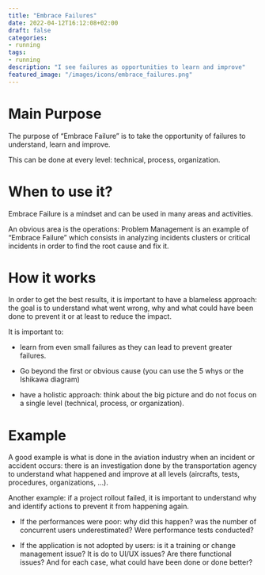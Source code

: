```yaml
---
title: "Embrace Failures"
date: 2022-04-12T16:12:08+02:00
draft: false
categories:
- running
tags:
- running
description: "I see failures as opportunities to learn and improve"
featured_image: "/images/icons/embrace_failures.png"
---
```


# Main Purpose

The purpose of “Embrace Failure” is to take the opportunity of failures to understand, learn and improve.

This can be done at every level: technical, process, organization.



# When to use it?

Embrace Failure is a mindset and can be used in many areas and activities.

An obvious area is the operations: Problem Management is an example of “Embrace Failure” which consists in analyzing incidents clusters or critical incidents in order to find the root cause and fix it.



# How it works

In order to get the best results, it is important to have a blameless approach: the goal is to understand what went wrong, why and what could have been done to prevent it or at least to reduce the impact.

It is important to:

* learn from even small failures as they can lead to prevent greater failures.

* Go beyond the first or obvious cause (you can use the 5 whys or the Ishikawa diagram)

* have a holistic approach: think about the big picture and do not focus on a single level (technical, process, or organization).

# Example

A good example is what is done in the aviation industry when an incident or accident occurs: there is an investigation done by the transportation agency to understand what happened and improve at all levels (aircrafts, tests, procedures, organizations, …).



Another example: if a project rollout failed, it is important to understand why and identify actions to prevent it from happening again.

* If the performances were poor: why did this happen? was the number of concurrent users underestimated? Were performance tests conducted?

* If the application is not adopted by users: is it a training or change management issue? It is do to UI/UX issues? Are there functional issues? And for each case, what could have been done or done better? 
